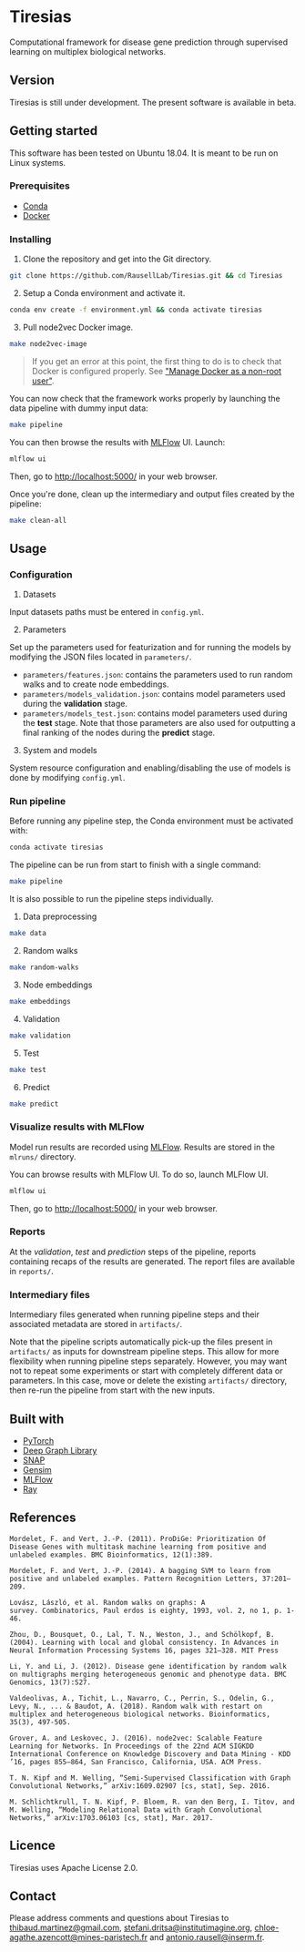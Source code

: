 # Tiresias

Computational framework for disease gene prediction through supervised learning on multiplex biological networks.

## Version

Tiresias is still under development. The present software is available in beta.

## Getting started

This software has been tested on Ubuntu 18.04. It is meant to be run on Linux systems.

### Prerequisites
* [Conda](https://conda.io/en/latest/)
* [Docker](https://www.docker.com/)

### Installing

1. Clone the repository and get into the Git directory.

````bash
git clone https://github.com/RausellLab/Tiresias.git && cd Tiresias
````

2. Setup a Conda environment and activate it.

````bash
conda env create -f environment.yml && conda activate tiresias
````

3. Pull node2vec Docker image.

````bash
make node2vec-image
````

> If you get an error at this point, the first thing to do is to check that Docker is configured properly.
See ["Manage Docker as a non-root user"](https://docs.docker.com/install/linux/linux-postinstall/#manage-docker-as-a-non-root-user).

You can now check that the framework works properly by launching the data pipeline with dummy input data:

````bash
make pipeline
````

You can then browse the results with [MLFlow](https://mlflow.org/) UI. Launch:

````bash
mlflow ui
````

Then, go to [http://localhost:5000/](http://localhost:5000/) in your web browser.

Once you're done, clean up the intermediary and output files created by the pipeline:

````bash
make clean-all
````

## Usage

### Configuration

1. Datasets

Input datasets paths must be entered in `config.yml`.

2. Parameters

Set up the parameters used for featurization and for running the models by modifying the JSON files located in `parameters/`.

* `parameters/features.json`: contains the parameters used to run random walks and to create node embeddings.
* `parameters/models_validation.json`: contains model parameters used during the **validation** stage.
* `parameters/models_test.json`: contains model parameters used during the **test** stage.
Note that those parameters are also used for outputting a final ranking of the nodes during the **predict** stage.

3. System and models

System resource configuration and enabling/disabling the use of models is done by modifying `config.yml`.

### Run pipeline

Before running any pipeline step, the Conda environment must be activated with:

````bash
conda activate tiresias
````

The pipeline can be run from start to finish with a single command:

````bash
make pipeline
````

It is also possible to run the pipeline steps individually.

1. Data preprocessing
````bash
make data
````

2. Random walks
````bash
make random-walks
````

3. Node embeddings
````bash
make embeddings
````

4. Validation
````bash
make validation
````

5. Test
````bash
make test
````

6. Predict
````bash
make predict
````

### Visualize results with MLFlow

Model run results are recorded using [MLFlow](https://mlflow.org/). Results are stored in the `mlruns/` directory.

You can browse results with MLFlow UI. To do so, launch MLFlow UI.
````bash
mlflow ui
````

Then, go to [http://localhost:5000/](http://localhost:5000/) in your web browser.

### Reports

At the *validation*, *test* and *prediction* steps of the pipeline, reports containing
recaps of the results are generated. The report files are available in `reports/`.

### Intermediary files

Intermediary files generated when running pipeline steps and their associated metadata are stored in `artifacts/`.

Note that the pipeline scripts automatically pick-up the files present in `artifacts/` as inputs for downstream pipeline steps.
This allow for more flexibility when running pipeline steps separately. However, you may want not to repeat some experiments or start with
completely different data or parameters. In this case, move or delete the existing `artifacts/` directory, then re-run
the pipeline from start with the new inputs.

## Built with

* [PyTorch](https://pytorch.org/)
* [Deep Graph Library](https://www.dgl.ai/)
* [SNAP](http://snap.stanford.edu/)
* [Gensim](https://radimrehurek.com/gensim/)
* [MLFlow](https://mlflow.org/)
* [Ray](https://github.com/ray-project/ray)

## References

````
Mordelet, F. and Vert, J.-P. (2011). ProDiGe: Prioritization Of Disease Genes with multitask machine learning from positive and unlabeled examples. BMC Bioinformatics, 12(1):389.

Mordelet, F. and Vert, J.-P. (2014). A bagging SVM to learn from positive and unlabeled examples. Pattern Recognition Letters, 37:201–209.

Lovász, László, et al. Random walks on graphs: A survey. Combinatorics, Paul erdos is eighty, 1993, vol. 2, no 1, p. 1-46.

Zhou, D., Bousquet, O., Lal, T. N., Weston, J., and Schölkopf, B. (2004). Learning with local and global consistency. In Advances in Neural Information Processing Systems 16, pages 321–328. MIT Press

Li, Y. and Li, J. (2012). Disease gene identification by random walk on multigraphs merging heterogeneous genomic and phenotype data. BMC Genomics, 13(7):S27.

Valdeolivas, A., Tichit, L., Navarro, C., Perrin, S., Odelin, G., Levy, N., ... & Baudot, A. (2018). Random walk with restart on multiplex and heterogeneous biological networks. Bioinformatics, 35(3), 497-505.

Grover, A. and Leskovec, J. (2016). node2vec: Scalable Feature Learning for Networks. In Proceedings of the 22nd ACM SIGKDD International Conference on Knowledge Discovery and Data Mining - KDD ’16, pages 855–864, San Francisco, California, USA. ACM Press.

T. N. Kipf and M. Welling, “Semi-Supervised Classification with Graph Convolutional Networks,” arXiv:1609.02907 [cs, stat], Sep. 2016.

M. Schlichtkrull, T. N. Kipf, P. Bloem, R. van den Berg, I. Titov, and M. Welling, “Modeling Relational Data with Graph Convolutional Networks,” arXiv:1703.06103 [cs, stat], Mar. 2017.
````

## Licence

Tiresias uses Apache License 2.0.

## Contact

Please address comments and questions about Tiresias to thibaud.martinez@gmail.com, stefani.dritsa@institutimagine.org, chloe-agathe.azencott@mines-paristech.fr and antonio.rausell@inserm.fr.
